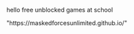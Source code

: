 hello free unblocked games at school
<title>UNBLOCKED GAMES AT SCHOOL</title>
<!DOCTYPE html>
<html lang="en">
<link>"https://maskedforcesunlimited.github.io/"</link>
</html>
